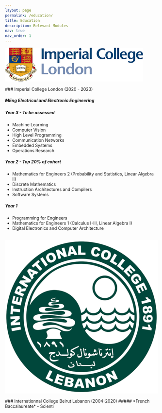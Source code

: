```yaml
---
layout: page
permalink: /education/
title: Education
description: Relevant Modules
nav: true
nav_order: 1
---
```

<!-- <p style="text-align: left"><img src="../assets/img/mit_resize.png"></p>
### Massachusetts Institute of Technology (MIT) (2023 - 2024)

##### *MEng Electronic and Information Engineering*  

##### Exchange Year (Year 4) (To be completed)
- Machine Learning
- Quantitative Methods for Natural Language Processing
- Dynamic Programming and Reinforcement Learning
-  Final Year Project under the supervision of Dr. Mardavij Roozbehani
titled "Reinforcement Learning for Predicting and Shaping Electricity Demand of
Electric Vehicles"
<br/><br/> -->

<p style="text-align: left"><img src="../assets/img/IC2.png"></p>
### Imperial College London (2020 - 2023)

##### *MEng Electrical and Electronic Engineering* 
##### Year 3 - To be assessed
- Machine Learning
- Computer Vision
- High Level Programming
- Communication Networks
- Embedded Systems
- Operations Research

##### Year 2 - Top 20% of cohort
- Mathematics for Engineers 2 (Probability and Statistics, Linear Algebra II)
- Discrete Mathematics
- Instruction Architectures and Compilers
- Software Systems

##### Year 1 
- Programming for Engineers
- Mathematics for Engineers 1 (Calculus I-III, Linear Algebra I)
- Digital Electronics and Computer Architecture
<br/><br/>

<p style="text-align: left"><img src="../assets/img/IC.png"></p>
### Internationnal College Beirut Lebanon (2004-2020)
##### *French Baccalaureate*
- Scienti